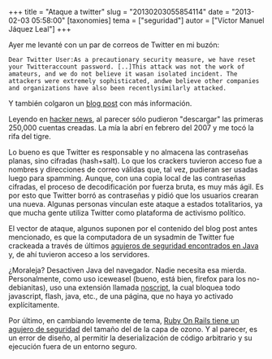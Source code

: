 +++
title = "Ataque a twitter"
slug = "20130203055854114"
date = "2013-02-03 05:58:00"
[taxonomies]
tema = ["seguridad"]
autor = ["Víctor Manuel Jáquez Leal"]
+++

Ayer me levanté con un par de correos de Twitter en mi buzón:

    Dear Twitter User:As a precautionary security measure, we have reset your Twitteraccount password. [..]This attack was not the work of amateurs, and we do not believe it wasan isolated incident. The attackers were extremely sophisticated, andwe believe other companies and organizations have also been recentlysimilarly attacked.

Y también colgaron un [blog
post](http://blog.twitter.com/2013/02/keeping-our-users-secure.html) con
más información.

<!-- more -->
Leyendo en [hacker news](https://news.ycombinator.com/item?id=5154415),
al parecer sólo pudieron "descargar" las primeras 250,000 cuentas
creadas. La mía la abrí en febrero del 2007 y me tocó la rifa del tigre.

Lo bueno es que Twitter es responsable y no almacena las contraseñas
planas, sino cifradas (hash+salt). Lo que los crackers tuvieron acceso
fue a nombres y direcciones de correo válidas que, tal vez, pudieran ser
usadas luego para spamming. Aunque, con una copia local de las
contraseñas cifradas, el proceso de decodificación por fuerza bruta, es
muy más ágil. Es por esto que Twitter borró as contraseñas y pidió que
los usuarios crearan una nueva. Algunas personas vinculan este ataque a
estados totalitarios, ya que mucha gente utiliza Twitter como plataforma
de activismo político.

El vector de ataque, algunos suponen por el contenido del blog post
antes mencionado, es que la computadora de un sysadmin de Twitter fue
crackeada a través de últimos [agujeros de seguridad encontrados en
Java](https://krebsonsecurity.com/2013/01/new-java-exploit-fetches-5000-per-buyer/)
y, de ahí tuvieron acceso a los servidores.

¿Moraleja? Desactiven Java del navegador. Nadie necesita esa mierda.
Personalmente, como uso iceweasel (bueno, está bien, firefox para los
no-debianitas), uso una extensión llamada
[noscript](http://noscript.net/), la cual bloquea todo javascript,
flash, java, etc., de una página, que no haya yo activado
explícitamente.

Por último, en cambiando levemente de tema, [Ruby On Rails tiene un
agujero de
seguridad](http://ronin-ruby.github.com/blog/2013/01/28/new-rails-poc.html)
del tamaño del de la capa de ozono. Y al parecer, es un error de diseño,
al permitir la deserialización de código arbitrario y su ejecución fuera
de un entorno seguro.

